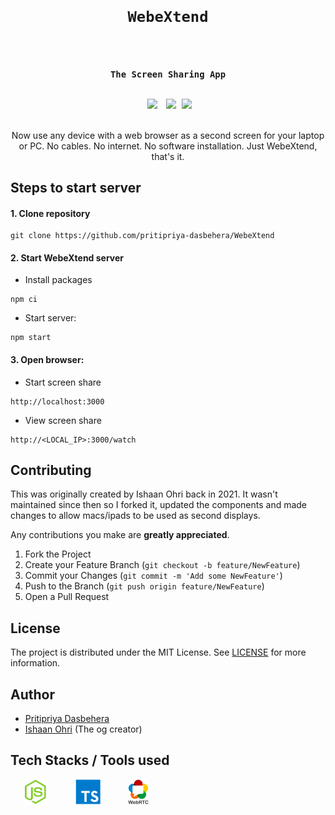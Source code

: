 <code>
  <h1 align="center">WebeXtend</h1>
  <h3 align="center">The Screen Sharing App</h3>
</code>

<div align="center">
  <img src="https://img.shields.io/github/repo-size/pritipriya-dasbehera/WebeXtend?logo=github" hspace="5">
  <img src="https://img.shields.io/github/license/pritipriya-dasbehera/WebeXtend" hspace="5">
  <img src="https://img.shields.io/github/last-commit/pritipriya-dasbehera/WebeXtend?logo=git">
</div>

<br>

<p align="center">
  Now use any device with a web browser as a second screen for your laptop or PC. No cables. No internet. No software installation. Just WebeXtend, that's it.
</p>

## Steps to start server

#### 1. Clone repository

```
git clone https://github.com/pritipriya-dasbehera/WebeXtend
```

#### 2. Start WebeXtend server

- Install packages

```
npm ci
```

- Start server:

```
npm start
```

#### 3. Open browser:

- Start screen share

```
http://localhost:3000
```

- View screen share

```
http://<LOCAL_IP>:3000/watch
```

## Contributing

This was originally created by Ishaan Ohri back in 2021. It wasn't maintained since then so I forked it, 
updated the components and made changes to allow macs/ipads to be used as second displays.

Any contributions you make are **greatly appreciated**.

1. Fork the Project
2. Create your Feature Branch (`git checkout -b feature/NewFeature`)
3. Commit your Changes (`git commit -m 'Add some NewFeature'`)
4. Push to the Branch (`git push origin feature/NewFeature`)
5. Open a Pull Request

## License

The project is distributed under the MIT License. See [LICENSE](https://github.com/pritipriya-dasbehera/WebeXtend/blob/master/LICENSE) for more information.

## Author

- [Pritipriya Dasbehera](https://github.com/pritipriya-dasbehera)
- [Ishaan Ohri](https://github.com/IshaanOhri) (The og creator)

## Tech Stacks / Tools used

<p>
  <img src="https://github.com/IshaanOhri/IshaanOhri/blob/master/assets/nodejs.png" height=40 hspace=20>
  <img src="https://github.com/IshaanOhri/IshaanOhri/blob/master/assets/typescript.png" height=40 hspace=20>
  <img src="https://github.com/IshaanOhri/IshaanOhri/blob/master/assets/webrtc.png" height=40 hspace=20>
</p>
